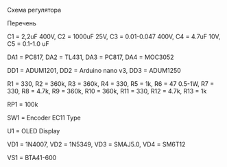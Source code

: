Схема регулятора

Перечень  
 
C1	= 2,2uF 400V,
C2	= 1000uF 25V, 
C3	= 0.01-0.047 400V,
C4	= 4.7uF 10V,
C5	= 0.1-1.0 uF
 
DA1	= PC817,
DA2	= TL431,
DA3	= PC817,
DA4	= MOC3052
 
DD1	= ADUM1201,
DD2	= Arduino nano v3,
DD3	= ADUM1250
 
R1	= 330,
R2	= 360k,
R3	= 360k,
R4	= 330,
R5	= 1k,
R6	= 47 0.5-1W,
R7	= 330,
R8	= 4.7k,
R9	= 360k,
R10	= 360k,
R11	= 330,
R12	= 4.7k,
R13	= 1k
 
RP1	= 100k
 
SW1	= Encoder EC11 Type
 
U1	= OLED Display
 
VD1	= 1N4007,
VD2	= 1N5349,
VD3	= SMAJ5.0,
VD4	= SM6T12
 
VS1	= BTA41-600
